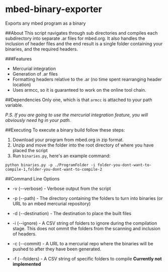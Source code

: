 # mbed-binary-exporter
Exports any mbed program as a binary

##About
This script navigates through sub directories and compiles each subdirectory into separate .ar files for mbed.org. It also handles the inclusion of header files and the end result is a single folder containing your binaries, and the required headers.

###Features
* Mercurial integration
* Generation of .ar files
* Formatting headers relative to the .ar (no time spent rearranging header location)
* Uses armcc, so it is guaranteed to work on the online tool chain.

##Dependencies
Only one, which is that `armcc` is attached to your path variable. 

*P.S. If you are going to use the mercurial integration feature, you will obviously need hg in your path.*

##Executing
To execute a binary build follow these steps:
1. Download your program from mbed.org in zip format. 
2. Unzip and move the folder into the root directory of where you have placed the script
3. Run `binaries.py`, here's an example command:

```
python binaries.py -p ./ProgramFolder -i folder-you-dont-want-to-compile-1,folder-you-dont-want-to-compile-2
```

##Command Line Options

* -v (--verbose) - Verbose output from the script

* -p (--path) - The directory containing the folders to turn into binaries (or URL to an mbed mercurial repository)

* -d (--destination) - The destination to place the built files

* -i (--ignore) - A CSV string of folders to ignore during the compilation stage. This does not ommit the folders from the scanning and inclusion of headers.

* -c (--commit) - A URL to a mercurial repo where the binaries will be pushed to after they have been generated.

* -f (--folders) - A CSV string of specific folders to compile **Currently not implemented**

